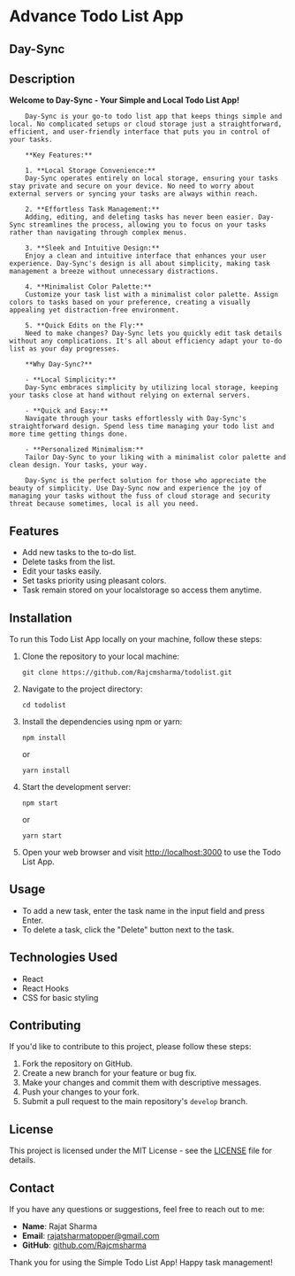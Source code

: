 # Advance Todo List App

## Day-Sync
## Description

**Welcome to Day-Sync - Your Simple and Local Todo List App!**

        Day-Sync is your go-to todo list app that keeps things simple and local. No complicated setups or cloud storage just a straightforward, efficient, and user-friendly interface that puts you in control of your tasks.

        **Key Features:**

        1. **Local Storage Convenience:**
        Day-Sync operates entirely on local storage, ensuring your tasks stay private and secure on your device. No need to worry about external servers or syncing your tasks are always within reach.

        2. **Effortless Task Management:**
        Adding, editing, and deleting tasks has never been easier. Day-Sync streamlines the process, allowing you to focus on your tasks rather than navigating through complex menus.

        3. **Sleek and Intuitive Design:**
        Enjoy a clean and intuitive interface that enhances your user experience. Day-Sync's design is all about simplicity, making task management a breeze without unnecessary distractions.

        4. **Minimalist Color Palette:**
        Customize your task list with a minimalist color palette. Assign colors to tasks based on your preference, creating a visually appealing yet distraction-free environment.

        5. **Quick Edits on the Fly:**
        Need to make changes? Day-Sync lets you quickly edit task details without any complications. It's all about efficiency adapt your to-do list as your day progresses.

        **Why Day-Sync?**

        - **Local Simplicity:**
        Day-Sync embraces simplicity by utilizing local storage, keeping your tasks close at hand without relying on external servers.

        - **Quick and Easy:**
        Navigate through your tasks effortlessly with Day-Sync's straightforward design. Spend less time managing your todo list and more time getting things done.

        - **Personalized Minimalism:**
        Tailor Day-Sync to your liking with a minimalist color palette and clean design. Your tasks, your way.

        Day-Sync is the perfect solution for those who appreciate the beauty of simplicity. Use Day-Sync now and experience the joy of managing your tasks without the fuss of cloud storage and security threat because sometimes, local is all you need.

## Features

- Add new tasks to the to-do list.
- Delete tasks from the list.
- Edit your tasks easily.
- Set tasks priority using pleasant colors.
- Task remain stored on your localstorage so access them anytime.

## Installation

To run this Todo List App locally on your machine, follow these steps:

1. Clone the repository to your local machine:

   ```
   git clone https://github.com/Rajcmsharma/todolist.git
   ```

2. Navigate to the project directory:

   ```
   cd todolist
   ```

3. Install the dependencies using npm or yarn:

   ```
   npm install
   ```

   or

   ```
   yarn install
   ```

4. Start the development server:

   ```
   npm start
   ```

   or

   ```
   yarn start
   ```

5. Open your web browser and visit [http://localhost:3000](http://localhost:3000) to use the Todo List App.

## Usage

- To add a new task, enter the task name in the input field and press Enter.
- To delete a task, click the "Delete" button next to the task.

## Technologies Used

- React
- React Hooks
- CSS for basic styling

## Contributing

If you'd like to contribute to this project, please follow these steps:

1. Fork the repository on GitHub.
2. Create a new branch for your feature or bug fix.
3. Make your changes and commit them with descriptive messages.
4. Push your changes to your fork.
5. Submit a pull request to the main repository's `develop` branch.

## License

This project is licensed under the MIT License - see the [LICENSE](LICENSE) file for details.

## Contact

If you have any questions or suggestions, feel free to reach out to me:

- **Name**: Rajat Sharma
- **Email**: rajatsharmatopper@gmail.com
- **GitHub**: [github.com/Rajcmsharma](https://github.com/Rajcmsharma)

Thank you for using the Simple Todo List App! Happy task management!
